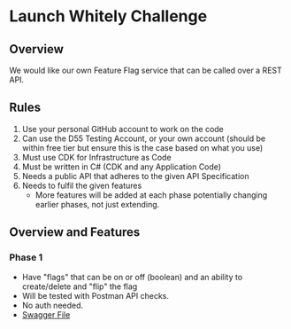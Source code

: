 # Launch Whitely Challenge

## Overview
We would like our own Feature Flag service that can be called over a REST API.

## Rules
1. Use your personal GitHub account to work on the code
2. Can use the D55 Testing Account, or your own account (should be within free tier but ensure this is the case based on what you use)
3. Must use CDK for Infrastructure as Code
4. Must be written in C# (CDK and any Application Code)
5. Needs a public API that adheres to the given API Specification
6. Needs to fulfil the given features
   * More features will be added at each phase potentially changing earlier phases, not just extending.

## Overview and Features
### Phase 1
* Have "flags" that can be on or off (boolean) and an ability to create/delete and "flip" the flag
* Will be tested with Postman API checks.
* No auth needed.
* [Swagger File](swagger.yaml)
